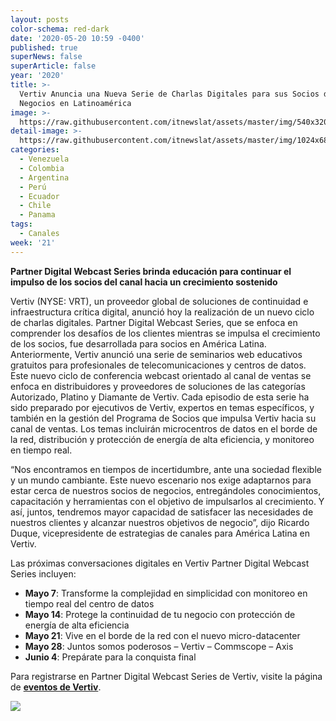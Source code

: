 ```yaml
---
layout: posts
color-schema: red-dark
date: '2020-05-20 10:59 -0400'
published: true
superNews: false
superArticle: false
year: '2020'
title: >-
  Vertiv Anuncia una Nueva Serie de Charlas Digitales para sus Socios de
  Negocios en Latinoamérica 
image: >-
  https://raw.githubusercontent.com/itnewslat/assets/master/img/540x320/Salon-de-Clase-p.jpg
detail-image: >-
  https://raw.githubusercontent.com/itnewslat/assets/master/img/1024x680/Salon-de-Clase-g.jpg
categories:
  - Venezuela
  - Colombia
  - Argentina
  - Perú
  - Ecuador
  - Chile
  - Panama
tags:
  - Canales
week: '21'
---
```

**Partner Digital Webcast Series brinda educación para continuar el impulso de los socios del canal hacia un crecimiento sostenido**
 
Vertiv (NYSE: VRT), un proveedor global de soluciones de continuidad e infraestructura crítica digital, anunció hoy la realización de un nuevo ciclo de charlas digitales. Partner Digital Webcast Series, que se enfoca en comprender los desafíos de los clientes mientras se impulsa el crecimiento de los socios, fue desarrollada para socios en América Latina.
Anteriormente, Vertiv anunció una serie de seminarios web educativos gratuitos para profesionales de telecomunicaciones y centros de datos. Este nuevo ciclo de conferencia webcast orientado al canal de ventas se enfoca en distribuidores y proveedores de soluciones de las categorías Autorizado, Platino y Diamante de Vertiv.
Cada episodio de esta serie ha sido preparado por ejecutivos de Vertiv, expertos en temas específicos, y también en la gestión del Programa de Socios que impulsa Vertiv hacia su canal de ventas. Los temas incluirán microcentros de datos en el borde de la red, distribución y protección de energía de alta eficiencia, y monitoreo en tiempo real.
 
“Nos encontramos en tiempos de incertidumbre, ante una sociedad flexible y un mundo cambiante. Este nuevo escenario nos exige adaptarnos para estar cerca de nuestros socios de negocios, entregándoles conocimientos, capacitación y herramientas con el objetivo de impulsarlos al crecimiento. Y así, juntos, tendremos mayor capacidad de satisfacer las necesidades de nuestros clientes y alcanzar nuestros objetivos de negocio”, dijo Ricardo Duque, vicepresidente de estrategias de canales para América Latina en Vertiv.
 
Las próximas conversaciones digitales en Vertiv Partner Digital Webcast Series incluyen:
 
- **Mayo 7**: Transforme la complejidad en simplicidad con monitoreo en tiempo real del centro de datos
- **Mayo 14**: Protege la continuidad de tu negocio con protección de energía de alta eficiencia
- **Mayo 21**: Vive en el borde de la red con el nuevo micro-datacenter
- **Mayo 28**: Juntos somos poderosos – Vertiv – Commscope – Axis
- **Junio 4**: Prepárate para la conquista final

Para registrarse en Partner Digital Webcast Series de Vertiv, visite la página de **[eventos de Vertiv](https://event.on24.com/wcc/audienceseo/2240455/2BAA241D9EDC8507BEDEDC805393F891?partnerref=on24seo)**.

<img src="https://tracker.metricool.com/c3po.jpg?hash=56f88a41e39ab42c063cc51676587a04"/>